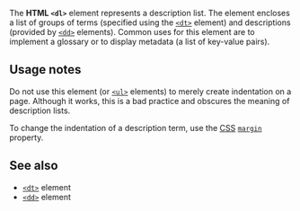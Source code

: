 <!-- <short-description> -->
The **HTML `<dl>`** element represents a description list. The element
encloses a list of groups of terms (specified using the
[`<dt>`](/en-US/docs/Web/HTML/Element/dt)
element) and descriptions (provided by
[`<dd>`](/en-US/docs/Web/HTML/Element/dd)
elements). Common uses for this element are to implement a glossary or
to display metadata (a list of key-value pairs).
<!-- </short-description> -->

<!-- <overview> -->
<!-- </overview> -->

<!-- <usage-notes> -->
Usage notes
-----------

Do not use this element (or
[`<ul>`](/en-US/docs/Web/HTML/Element/ul)
elements) to merely create indentation on a page. Although it works,
this is a bad practice and obscures the meaning of description lists.

To change the indentation of a description term, use the
[CSS](/en-US/docs/CSS) [`margin`](/en-US/docs/Web/CSS/margin)
property.
<!-- </usage-notes> -->

<!-- <accessibility-concerns> -->
<!-- </accessibility-concerns> -->

<!-- <see-also> -->
See also
--------

-   [`<dt>`](/en-US/docs/Web/HTML/Element/dt) element
-   [`<dd>`](/en-US/docs/Web/HTML/Element/dd) element
<!-- </see-also> -->
